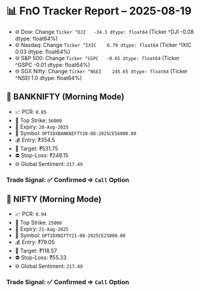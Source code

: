 # 📊 FnO Tracker Report – 2025-08-19
- 🌐 Dow: Change `Ticker
^DJI   -34.3
dtype: float64` (Ticker
^DJI   -0.08
dtype: float64%)
- 🌐 Nasdaq: Change `Ticker
^IXIC    6.79
dtype: float64` (Ticker
^IXIC    0.03
dtype: float64%)
- 🌐 S&P 500: Change `Ticker
^GSPC   -0.65
dtype: float64` (Ticker
^GSPC   -0.01
dtype: float64%)
- 🌐 SGX Nifty: Change `Ticker
^NSEI    245.65
dtype: float64` (Ticker
^NSEI    1.0
dtype: float64%)
## 📘 BANKNIFTY (Morning Mode)
- 📈 PCR: `0.85`
- 🔢 Top Strike: `56000`
- 📆 Expiry: `28-Aug-2025`
- 🎫 Symbol: `OPTIDXBANKNIFTY28-08-2025CE56000.00`
- 💰 Entry: ₹354.5
- 🎯 Target: ₹531.75
- ⛔ Stop-Loss: ₹248.15
- 🌐 Global Sentiment: `217.49`
### Trade Signal: ✅ Confirmed ⇒ `Call` Option
## 📘 NIFTY (Morning Mode)
- 📈 PCR: `0.94`
- 🔢 Top Strike: `25000`
- 📆 Expiry: `21-Aug-2025`
- 🎫 Symbol: `OPTIDXNIFTY21-08-2025CE25000.00`
- 💰 Entry: ₹79.05
- 🎯 Target: ₹118.57
- ⛔ Stop-Loss: ₹55.33
- 🌐 Global Sentiment: `217.49`
### Trade Signal: ✅ Confirmed ⇒ `Call` Option